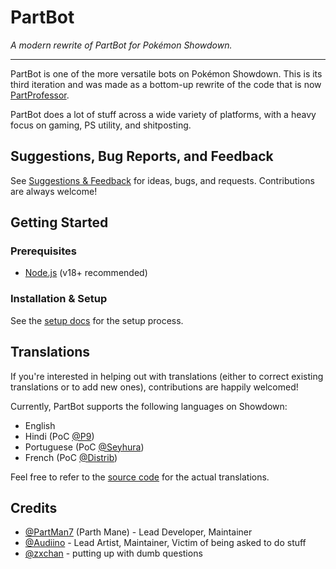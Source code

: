 # PartBot

_A modern rewrite of PartBot for Pokémon Showdown._

---

PartBot is one of the more versatile bots on Pokémon Showdown. This is its third iteration and was made as a bottom-up rewrite of the code that is now [PartProfessor](https://github.com/PartMan7/PartProfessor).

PartBot does a lot of stuff across a wide variety of platforms, with a heavy focus on gaming, PS utility, and shitposting.

## Suggestions, Bug Reports, and Feedback

See [Suggestions & Feedback](https://github.com/PartMan7/PartBot/tree/main/docs/SUGGESTIONS.md) for ideas, bugs, and requests. Contributions are always welcome!

## Getting Started

### Prerequisites

- [Node.js](https://nodejs.org/) (v18+ recommended)

### Installation & Setup

See the [setup docs](/SETUP.md) for the setup process.

## Translations

If you're interested in helping out with translations (either to correct existing translations or to add new ones), contributions are happily welcomed!

Currently, PartBot supports the following languages on Showdown:

- English
- Hindi (PoC [@P9](https://github.com/ISenseAura))
- Portuguese (PoC [@Seyhura](https://github.com/Seyhura))
- French (PoC [@Distrib](https://github.com/Distrib-ps))

Feel free to refer to the [source code](https://github.com/PartMan7/PartBot/tree/main/src/i18n/languages) for the actual translations.

## Credits

- [@PartMan7](https://github.com/PartMan7) (Parth Mane) - Lead Developer, Maintainer
- [@Audiino](https://github.com/Audiino) - Lead Artist, Maintainer, Victim of being asked to do stuff
- [@zxchan](https://github.com/singiamtel) - putting up with dumb questions
